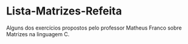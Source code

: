 # Lista-Matrizes-Refeita
Alguns dos exercícios propostos pelo professor Matheus Franco sobre Matrizes na linguagem C. 
